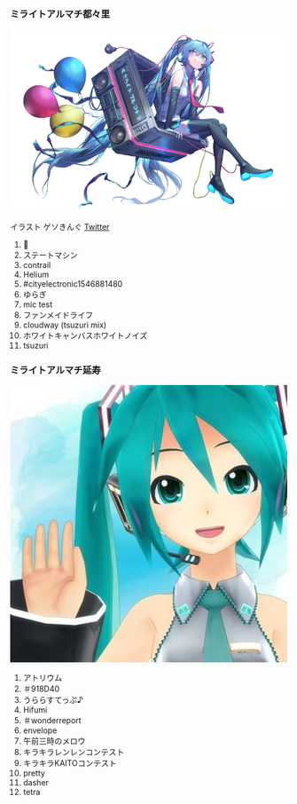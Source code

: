 ### ミライトアルマチ都々里

![jacket](./images/discography/tsuzuri.png)

イラスト ゲソきんぐ [Twitter](https://twitter.com/Gesoking06)

1. :tada:
1. ステートマシン
1. contrail
1. Helium
1. #cityelectronic1546881480
1. ゆらぎ
1. mic test
1. ファンメイドライフ
1. cloudway (tsuzuri mix)
1. ホワイトキャンバスホワイトノイズ
1. tsuzuri

### ミライトアルマチ延寿

![jacket](./images/discography/enju.jpg)

1. アトリウム
1. ＃918D40
1. うららすてっぷ♪
1. Hifumi
1. ＃wonderreport
1. envelope
1. 午前三時のメロウ
1. キラキラレンレンコンテスト
1. キラキラKAITOコンテスト
1. pretty
1. dasher
1. tetra
